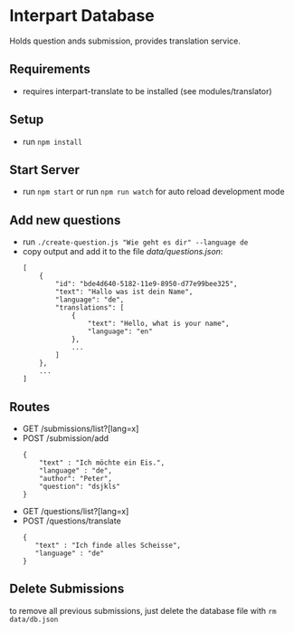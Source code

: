 # Interpart Database

Holds question ands submission, provides translation service.

## Requirements

* requires interpart-translate to be installed (see modules/translator)

## Setup

* run `npm install`

## Start Server

* run `npm start` or run `npm run watch` for auto reload development mode

## Add new questions

* run `./create-question.js "Wie geht es dir" --language de`
* copy output and add it to the file *data/questions.json*:
    ```
    [
        {
            "id": "bde4d640-5182-11e9-8950-d77e99bee325",
            "text": "Hallo was ist dein Name",
            "language": "de",
            "translations": [
                {
                    "text": "Hello, what is your name",
                    "language": "en"
                },
                ...
            ]
        },
        ...
    ]
    ```

## Routes

* GET /submissions/list?\[lang=x\]
* POST /submission/add
    ```
    {
        "text" : "Ich möchte ein Eis.",
        "language" : "de",
        "author": "Peter",
        "question": "dsjkls"
    }
    ```
* GET /questions/list?\[lang=x\]
* POST /questions/translate
     ```
    {
	    "text" : "Ich finde alles Scheisse",
	    "language" : "de"
    }
    ```

## Delete Submissions

to remove all previous submissions, just delete the database file with `rm data/db.json`